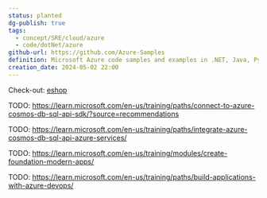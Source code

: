 ```yaml
---
status: planted
dg-publish: true
tags:
  - concept/SRE/cloud/azure
  - code/dotNet/azure
github-url: https://github.com/Azure-Samples
definition: Microsoft Azure code samples and examples in .NET, Java, Python, JavaScript, TypeScript, PHP and Ruby
creation_date: 2024-05-02 22:00
---
```


Check-out: [eshop](https://github.com/Azure-Samples/eShopOnAzure)

TODO:  https://learn.microsoft.com/en-us/training/paths/connect-to-azure-cosmos-db-sql-api-sdk/?source=recommendations

TODO: https://learn.microsoft.com/en-us/training/paths/integrate-azure-cosmos-db-sql-api-azure-services/

TODO: https://learn.microsoft.com/en-us/training/modules/create-foundation-modern-apps/

TODO: https://learn.microsoft.com/en-us/training/paths/build-applications-with-azure-devops/
